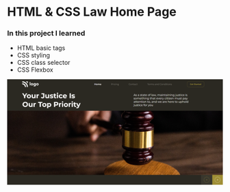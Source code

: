 # HTML & CSS Law Home Page

### In this project I learned

- HTML basic tags
- CSS styling
- CSS class selector
- CSS Flexbox

![demo image](./assets/thumbnail.PNG)
